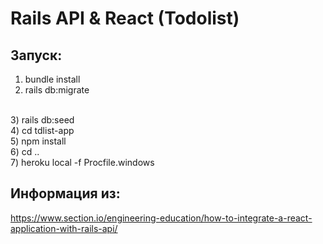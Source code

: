 # Rails API & React (Todolist)

## Запуск:
1) bundle install
2) rails db:migrate 
<br>
3) rails db:seed 
<br>
4) cd tdlist-app 
<br>
5) npm install  
<br>
6) cd .. 
<br>
7) heroku local -f Procfile.windows

## Информация из:
https://www.section.io/engineering-education/how-to-integrate-a-react-application-with-rails-api/